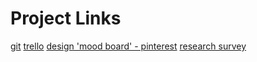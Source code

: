 # Project Links

[git](https://github.com/aaronrbg/RAD/)
[trello](https://trello.com/b/5K0nnMCu/smoothie-app)
[design 'mood board' - pinterest](https://www.pinterest.ca/aaronrbg/rad-smoothies/)
[research survey](https://goo.gl/2p6yqp)